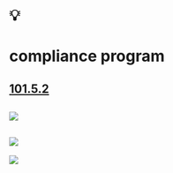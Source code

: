 # 💡
# compliance program

[101.5.2](https://github.com/digital-sustainability/module-eoss-ospo101/blob/main/module5/README.md#section-building-an-effective-compliance-program)
--
![](https://github.com/digital-sustainability/module-eoss-ospo101/raw/main/module5/review-oversight.png)
--
![](https://github.com/digital-sustainability/module-eoss-ospo101/raw/main/module5/compliance-process.png)
--
![](https://github.com/digital-sustainability/module-eoss-ospo101/raw/main/module5/process-overview.png)